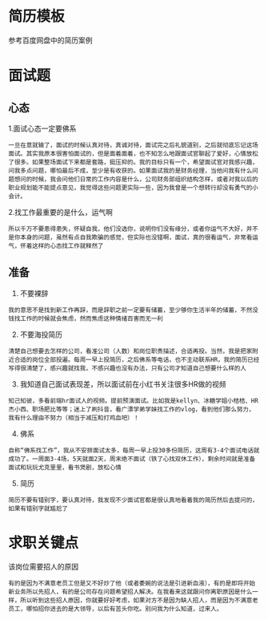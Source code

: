 # 简历模板
参考百度网盘中的简历案例

# 面试题




## 心态
1.面试心态一定要佛系
~~~
一旦在意就输了，面试的时候认真对待，真诚对待，面试完之后礼貌道别，之后就彻底忘记这场面试。其实我原本很害怕面试的，但是面着面着，也不知怎么地跟面试官聊起了爱好，心情放松了很多。如果整场面试下来都是套路，挺压抑的。我的目标只有一个，希望面试官对我感兴趣，问我多点问题，哪怕最后不成，至少是有收获的。如果面试我的是财务经理，当他问我有什么问题想问的时候，我会问他们日常的工作内容是什么，公司财务部组织结构怎样，或者对我以后的职业规划能不能提点意见，我觉得这些问题更实际一些，因为我曾是一个想转行却没有勇气的小会计。
~~~

2.找工作最重要的是什么，运气啊
~~~
所以千万不要患得患失，怀疑自我，他们没选你，说明你们没有缘分，或者你运气不大好，并不是你本身的问题，虽然有点自我欺骗的感觉，但实际也没错啊，面试，真的很看运气，非常看运气，怀着这样的心态找工作就释然了
~~~

## 准备

1. 不要裸辞
~~~
我的意思不是找到新工作再辞，而是辞职之前一定要有储蓄，至少够你生活半年的储蓄，不然没钱找工作的时候就会焦虑，然而焦虑这种情绪百害而无一利
~~~
2. 不要海投简历
~~~
清楚自己想要去怎样的公司，看准公司（人数）和岗位职责描述，合适再投。当然，我是把家附近合适的岗位全部投遍。每周一早上投简历，之后佛系等电话，也不主动联系HR，我的简历已经写得很清楚了，感兴趣就找我，不感兴趣也没有办法，只有公司才知道自己想要什么样的人
~~~
3. 我知道自己面试表现差，所以面试前在小红书关注很多HR做的视频
~~~
知己知彼，多看前端hr面试人的视频。提前预演面试。比如我是kellyn、冰糖学姐小桔桔、HR杰小西、职场肥比等等；迷上了刷抖音，看广漂学弟学妹找工作的vlog，看到他们那么努力，我有什么理由不努力（相当于减压和打鸡血吧）！
~~~

4. 佛系
~~~
自称“佛系找工作”，我从不安排面试太多，每周一早上投30多份简历，这周有3-4个面试电话就成功了。一周面3-4场，5天就面2天，周末绝不面试（铁了心找双休工作），剩余时间就是准备面试和玩玩尤克里里，看书煲剧，放松心情
~~~

5. 简历
~~~
简历不要有错别字，要认真对待，我发现不少面试官都是很认真地看着我的简历然后去提问的，如果有错别字就尴尬了
~~~

# 求职关键点
该岗位需要招人的原因
~~~
有的是因为不满意老员工但是又不好炒了他（或者委婉的说法是引进新血液），有的是即将开始新业务所以先招人，有的是公司存在问题希望招人解决。在我看来这就跟问你离职原因是什么一样，所以听到这些招人原因，你就要好好考虑，如果对方不是因为缺人招人，而是因为不满意老员工，哪怕招你进去的是大领导，以后有苦头你吃。别问我为什么知道，过来人。
~~~

